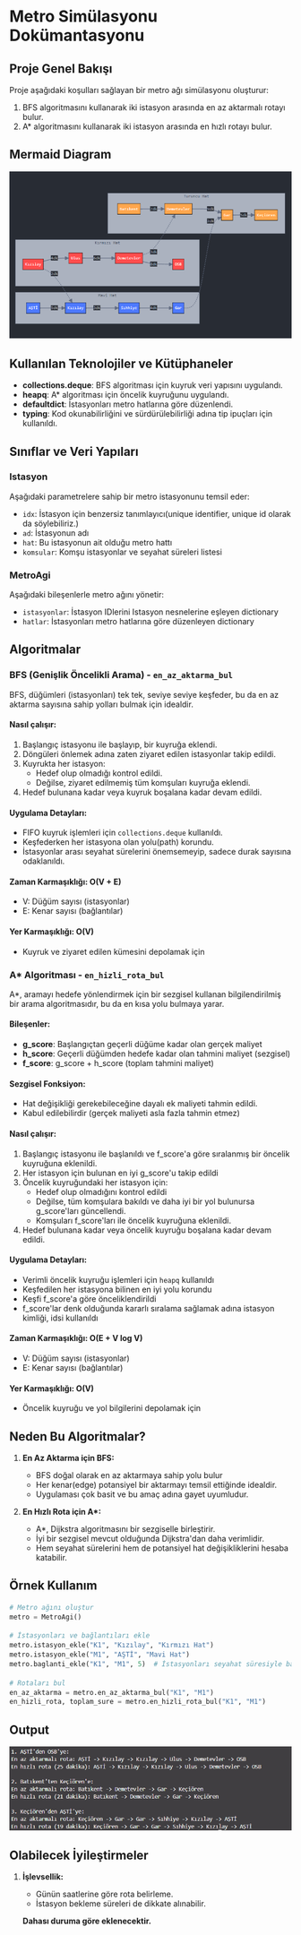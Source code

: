 # Metro Simülasyonu Dokümantasyonu

## Proje Genel Bakışı

Proje aşağıdaki koşulları sağlayan bir metro ağı simülasyonu oluşturur:

1. BFS algoritmasını kullanarak iki istasyon arasında en az aktarmalı rotayı bulur.
2. A\* algoritmasını kullanarak iki istasyon arasında en hızlı rotayı bulur.

## Mermaid Diagram

![Diagram](image.png)

## Kullanılan Teknolojiler ve Kütüphaneler

- **collections.deque**: BFS algoritması için kuyruk veri yapısını uygulandı.
- **heapq**: A\* algoritması için öncelik kuyruğunu uygulandı.
- **defaultdict**: İstasyonları metro hatlarına göre düzenlendi.
- **typing**: Kod okunabilirliğini ve sürdürülebilirliği adına tip ipuçları için kullanıldı.

## Sınıflar ve Veri Yapıları

### Istasyon

Aşağıdaki parametrelere sahip bir metro istasyonunu temsil eder:

- `idx`: İstasyon için benzersiz tanımlayıcı(unique identifier, unique id olarak da söylebiliriz.)
- `ad`: İstasyonun adı
- `hat`: Bu istasyonun ait olduğu metro hattı
- `komsular`: Komşu istasyonlar ve seyahat süreleri listesi

### MetroAgi

Aşağıdaki bileşenlerle metro ağını yönetir:

- `istasyonlar`: İstasyon IDlerini Istasyon nesnelerine eşleyen dictionary
- `hatlar`: İstasyonları metro hatlarına göre düzenleyen dictionary

## Algoritmalar

### BFS (Genişlik Öncelikli Arama) - `en_az_aktarma_bul`

BFS, düğümleri (istasyonları) tek tek, seviye seviye keşfeder, bu da en az aktarma sayısına sahip yolları bulmak için idealdir.

#### Nasıl çalışır:

1. Başlangıç istasyonu ile başlayıp, bir kuyruğa eklendi.
2. Döngüleri önlemek adına zaten ziyaret edilen istasyonlar takip edildi.
3. Kuyrukta her istasyon:
   - Hedef olup olmadığı kontrol edildi.
   - Değilse, ziyaret edilmemiş tüm komşuları kuyruğa eklendi.
4. Hedef bulunana kadar veya kuyruk boşalana kadar devam edildi.

#### Uygulama Detayları:

- FIFO kuyruk işlemleri için `collections.deque` kullanıldı.
- Keşfederken her istasyona olan yolu(path) korundu.
- İstasyonlar arası seyahat sürelerini önemsemeyip, sadece durak sayısına odaklanıldı.

#### Zaman Karmaşıklığı: O(V + E)

- V: Düğüm sayısı (istasyonlar)
- E: Kenar sayısı (bağlantılar)

#### Yer Karmaşıklığı: O(V)

- Kuyruk ve ziyaret edilen kümesini depolamak için

### A\* Algoritması - `en_hizli_rota_bul`

A\*, aramayı hedefe yönlendirmek için bir sezgisel kullanan bilgilendirilmiş bir arama algoritmasıdır, bu da en kısa yolu bulmaya yarar.

#### Bileşenler:

- **g_score**: Başlangıçtan geçerli düğüme kadar olan gerçek maliyet
- **h_score**: Geçerli düğümden hedefe kadar olan tahmini maliyet (sezgisel)
- **f_score**: g_score + h_score (toplam tahmini maliyet)

#### Sezgisel Fonksiyon:

- Hat değişikliği gerekebileceğine dayalı ek maliyeti tahmin edildi.
- Kabul edilebilirdir (gerçek maliyeti asla fazla tahmin etmez)

#### Nasıl çalışır:

1. Başlangıç istasyonu ile başlanıldı ve f_score'a göre sıralanmış bir öncelik kuyruğuna eklenildi.
2. Her istasyon için bulunan en iyi g_score'u takip edildi
3. Öncelik kuyruğundaki her istasyon için:
   - Hedef olup olmadığını kontrol edildi
   - Değilse, tüm komşulara bakıldı ve daha iyi bir yol bulunursa g_score'ları güncellendi.
   - Komşuları f_score'ları ile öncelik kuyruğuna eklenildi.
4. Hedef bulunana kadar veya öncelik kuyruğu boşalana kadar devam edildi.

#### Uygulama Detayları:

- Verimli öncelik kuyruğu işlemleri için `heapq` kullanıldı
- Keşfedilen her istasyona bilinen en iyi yolu korundu
- Keşfi f_score'a göre önceliklendirildi
- f_score'lar denk olduğunda kararlı sıralama sağlamak adına istasyon kimliği, idsi kullanıldı

#### Zaman Karmaşıklığı: O(E + V log V)

- V: Düğüm sayısı (istasyonlar)
- E: Kenar sayısı (bağlantılar)

#### Yer Karmaşıklığı: O(V)

- Öncelik kuyruğu ve yol bilgilerini depolamak için

## Neden Bu Algoritmalar?

1. **En Az Aktarma için BFS:**

   - BFS doğal olarak en az aktarmaya sahip yolu bulur
   - Her kenar(edge) potansiyel bir aktarmayı temsil ettiğinde idealdir.
   - Uygulaması çok basit ve bu amaç adına gayet uyumludur.

2. **En Hızlı Rota için A\*:**
   - A\*, Dijkstra algoritmasını bir sezgiselle birleştirir.
   - İyi bir sezgisel mevcut olduğunda Dijkstra'dan daha verimlidir.
   - Hem seyahat sürelerini hem de potansiyel hat değişikliklerini hesaba katabilir.

## Örnek Kullanım

```python
# Metro ağını oluştur
metro = MetroAgi()

# İstasyonları ve bağlantıları ekle
metro.istasyon_ekle("K1", "Kızılay", "Kırmızı Hat")
metro.istasyon_ekle("M1", "AŞTİ", "Mavi Hat")
metro.baglanti_ekle("K1", "M1", 5)  # İstasyonları seyahat süresiyle bağla

# Rotaları bul
en_az_aktarma = metro.en_az_aktarma_bul("K1", "M1")
en_hizli_rota, toplam_sure = metro.en_hizli_rota_bul("K1", "M1")
```

## Output

![alt text](image-1.png)

## Olabilecek İyileştirmeler

1. **İşlevsellik:**

   - Günün saatlerine göre rota belirleme.
   - İstasyon bekleme süreleri de dikkate alınabilir.

   **Dahası duruma göre eklenecektir.**
